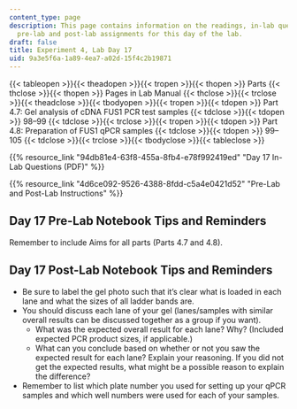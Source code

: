 ```yaml
---
content_type: page
description: This page contains information on the readings, in-lab questions, and
  pre-lab and post-lab assignments for this day of the lab.
draft: false
title: Experiment 4, Lab Day 17
uid: 9a3e5f6a-1a89-4ea7-a02d-15f4c2b19871
---
```

{{< tableopen >}}{{< theadopen >}}{{< tropen >}}{{< thopen >}}
Parts
{{< thclose >}}{{< thopen >}}
Pages in Lab Manual
{{< thclose >}}{{< trclose >}}{{< theadclose >}}{{< tbodyopen >}}{{< tropen >}}{{< tdopen >}}
Part 4.7: Gel analysis of cDNA FUS1 PCR test samples
{{< tdclose >}}{{< tdopen >}}
98–99
{{< tdclose >}}{{< trclose >}}{{< tropen >}}{{< tdopen >}}
Part 4.8: Preparation of FUS1 qPCR samples
{{< tdclose >}}{{< tdopen >}}
99–105
{{< tdclose >}}{{< trclose >}}{{< tbodyclose >}}{{< tableclose >}}

{{% resource_link "94db81e4-63f8-455a-8fb4-e78f992419ed" "Day 17 In-Lab Questions (PDF)" %}}

{{% resource_link "4d6ce092-9526-4388-8fdd-c5a4e0421d52" "Pre-Lab and Post-Lab Instructions" %}}

## Day 17 Pre-Lab Notebook Tips and Reminders

Remember to include Aims for all parts (Parts 4.7 and 4.8).

## Day 17 Post-Lab Notebook Tips and Reminders

- Be sure to label the gel photo such that it’s clear what is loaded in each lane and what the sizes of all ladder bands are.
- You should discuss each lane of your gel (lanes/samples with similar overall results can be discussed together as a group if you want).
    - What was the expected overall result for each lane? Why? (Included expected PCR product sizes, if applicable.)
    - What can you conclude based on whether or not you saw the expected result for each lane? Explain your reasoning. If you did not get the expected results, what might be a possible reason to explain the difference?
- Remember to list which plate number you used for setting up your qPCR samples and which well numbers were used for each of your samples.